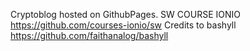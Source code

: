 Cryptoblog hosted on GithubPages.
SW COURSE IONIO https://github.com/courses-ionio/sw
Credits to bashyll https://github.com/faithanalog/bashyll
